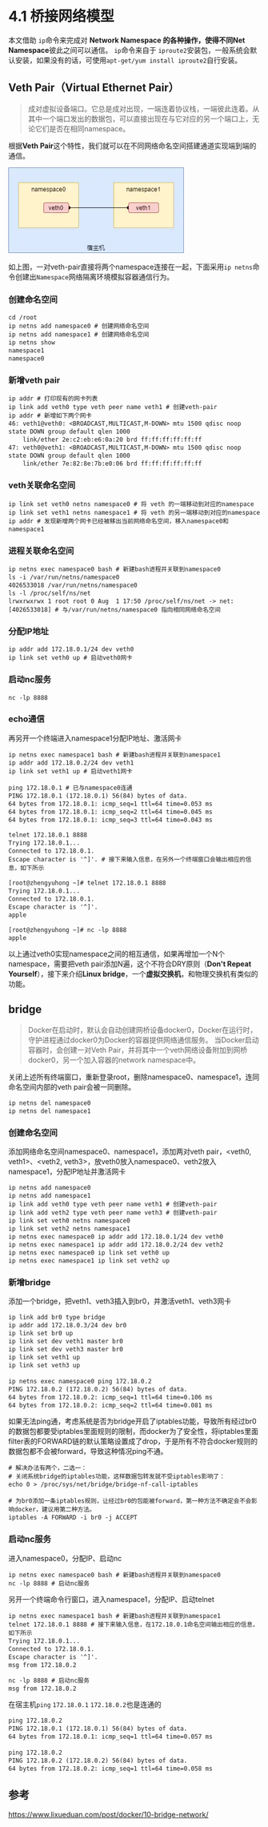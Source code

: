 

# 4.1 桥接网络模型

本文借助 `ip`命令来完成对 **Network Namespace **的各种操作，使得不同**Net Namespace**彼此之间可以通信。 `ip`命令来自于 `iproute2`安装包，一般系统会默认安装，如果没有的话，可使用`apt-get/yum install iproute2`自行安装。

## Veth Pair（Virtual Ethernet Pair）

> 成对虚拟设备端口。它总是成对出现，一端连着协议栈，一端彼此连着。从其中一个端口发出的数据包，可以直接出现在与它对应的另一个端口上，无论它们是否在相同namespace。

根据**Veth Pair**这个特性，我们就可以在不同网络命名空间搭建通道实现端到端的通信。

![chapter4.1-1](chapter4.1-1.webp)

如上图，一对veth-pair直接将两个namespace连接在一起，下面采用`ip netns`命令创建出`Namespace`网络隔离环境模拟容器通信行为。

### 创建命名空间

```shell
cd /root
ip netns add namespace0 # 创建网络命名空间
ip netns add namespace1 # 创建网络命名空间
ip netns show
namespace1
namespace0
```

### 新增veth pair

```shell
ip addr # 打印现有的网卡列表 
ip link add veth0 type veth peer name veth1 # 创建veth-pair
ip addr # 新增如下两个网卡
46: veth1@veth0: <BROADCAST,MULTICAST,M-DOWN> mtu 1500 qdisc noop state DOWN group default qlen 1000
    link/ether 2e:c2:eb:e6:0a:20 brd ff:ff:ff:ff:ff:ff
47: veth0@veth1: <BROADCAST,MULTICAST,M-DOWN> mtu 1500 qdisc noop state DOWN group default qlen 1000
    link/ether 7e:82:8e:7b:e0:06 brd ff:ff:ff:ff:ff:ff
```

### veth关联命名空间

```shell
ip link set veth0 netns namespace0 # 将 veth 的一端移动到对应的namespace
ip link set veth1 netns namespace1 # 将 veth 的另一端移动到对应的namespace
ip addr # 发现新增两个网卡已经被移出当前网络命名空间，移入namespace0和namespace1
```

### 进程关联命名空间

```shell
ip netns exec namespace0 bash # 新建bash进程并关联到namespace0
ls -i /var/run/netns/namespace0 
4026533018 /var/run/netns/namespace0
ls -l /proc/self/ns/net
lrwxrwxrwx 1 root root 0 Aug  1 17:50 /proc/self/ns/net -> net:[4026533018] # 与/var/run/netns/namespace0 指向相同网络命名空间
```

### 分配IP地址

```
ip addr add 172.18.0.1/24 dev veth0
ip link set veth0 up # 启动veth0网卡
```

### 启动nc服务

```
nc -lp 8888
```

### echo通信

再另开一个终端进入namespace1分配IP地址、激活网卡

```
ip netns exec namespace1 bash # 新建bash进程并关联到namespace1
ip addr add 172.18.0.2/24 dev veth1
ip link set veth1 up # 启动veth1网卡

ping 172.18.0.1 # 已与namespace0连通
PING 172.18.0.1 (172.18.0.1) 56(84) bytes of data.
64 bytes from 172.18.0.1: icmp_seq=1 ttl=64 time=0.053 ms
64 bytes from 172.18.0.1: icmp_seq=2 ttl=64 time=0.045 ms
64 bytes from 172.18.0.1: icmp_seq=3 ttl=64 time=0.043 ms
```

```
telnet 172.18.0.1 8888
Trying 172.18.0.1...
Connected to 172.18.0.1.
Escape character is '^]'. # 接下来输入信息，在另外一个终端窗口会输出相应的信息，如下所示
```

```
[root@zhengyuhong ~]# telnet 172.18.0.1 8888
Trying 172.18.0.1...
Connected to 172.18.0.1.
Escape character is '^]'.
apple
```

```
[root@zhengyuhong ~]# nc -lp 8888
apple
```

以上通过veth0实现namespace之间的相互通信，如果再增加一个N个namespace，需要把veth pair添加N遍，这个不符合DRY原则（**Don't Repeat Yourself**），接下来介绍**Linux bridge**，一个**虚拟交换机**，和物理交换机有类似的功能。

## bridge

>Docker在启动时，默认会自动创建网桥设备docker0，Docker在运行时，守护进程通过docker0为Docker的容器提供网络通信服务。
 当Docker启动容器时，会创建一对Veth Pair，并将其中一个veth网络设备附加到网桥docker0，另一个加入容器的network namespace中。

关闭上述所有终端窗口，重新登录root，删除namespace0、namespace1，连同命名空间内部的veth pair会被一同删除。

```
ip netns del namespace0
ip netns del namespace1
```

### 创建命名空间

添加网络命名空间namespace0、namespace1，添加两对veth pair，<veth0, veth1>、<veth2, veth3>，放veth0放入namespace0、veth2放入namespace1，分配IP地址并激活网卡

```
ip netns add namespace0
ip netns add namespace1
ip link add veth0 type veth peer name veth1 # 创建veth-pair
ip link add veth2 type veth peer name veth3 # 创建veth-pair
ip link set veth0 netns namespace0
ip link set veth2 netns namespace1
ip netns exec namespace0 ip addr add 172.18.0.1/24 dev veth0
ip netns exec namespace1 ip addr add 172.18.0.2/24 dev veth2
ip netns exec namespace0 ip link set veth0 up
ip netns exec namespace1 ip link set veth2 up
```

### 新增bridge

添加一个bridge，把veth1、veth3插入到br0，并激活veth1、veth3网卡

```
ip link add br0 type bridge
ip addr add 172.18.0.3/24 dev br0
ip link set br0 up
ip link set dev veth1 master br0
ip link set dev veth3 master br0
ip link set veth1 up
ip link set veth3 up

ip netns exec namespace0 ping 172.18.0.2
PING 172.18.0.2 (172.18.0.2) 56(84) bytes of data.
64 bytes from 172.18.0.2: icmp_seq=1 ttl=64 time=0.106 ms
64 bytes from 172.18.0.2: icmp_seq=2 ttl=64 time=0.081 ms

```

如果无法ping通，考虑系统是否为bridge开启了iptables功能，导致所有经过br0的数据包都要受iptables里面规则的限制，而docker为了安全性，将iptables里面filter表的FORWARD链的默认策略设置成了drop，于是所有不符合docker规则的数据包都不会被forward，导致这种情况ping不通。

```
# 解决办法有两个，二选一：
# 关闭系统bridge的iptables功能，这样数据包转发就不受iptables影响了：
echo 0 > /proc/sys/net/bridge/bridge-nf-call-iptables

# 为br0添加一条iptables规则，让经过br0的包能被forward，第一种方法不确定会不会影响docker，建议用第二种方法。
iptables -A FORWARD -i br0 -j ACCEPT

```

### 启动nc服务

进入namespace0，分配IP、启动nc

```
ip netns exec namespace0 bash # 新建bash进程并关联到namespace0
nc -lp 8888 # 启动nc服务
```

另开一个终端命令行窗口，进入namespace1，分配IP、启动telnet

```
ip netns exec namespace1 bash # 新建bash进程并关联到namespace1
telnet 172.18.0.1 8888 # 接下来输入信息，在172.18.0.1命名空间输出相应的信息，如下所示
Trying 172.18.0.1...
Connected to 172.18.0.1.
Escape character is '^]'.
msg from 172.18.0.2
```

```
nc -lp 8888 # 启动nc服务
msg from 172.18.0.2 
```

在宿主机`ping` `172.18.0.1` `172.18.0.2`也是连通的

```
ping 172.18.0.2
PING 172.18.0.1 (172.18.0.1) 56(84) bytes of data.
64 bytes from 172.18.0.1: icmp_seq=1 ttl=64 time=0.057 ms

ping 172.18.0.2
PING 172.18.0.2 (172.18.0.2) 56(84) bytes of data.
64 bytes from 172.18.0.2: icmp_seq=1 ttl=64 time=0.058 ms
```



## 参考

https://www.lixueduan.com/post/docker/10-bridge-network/
